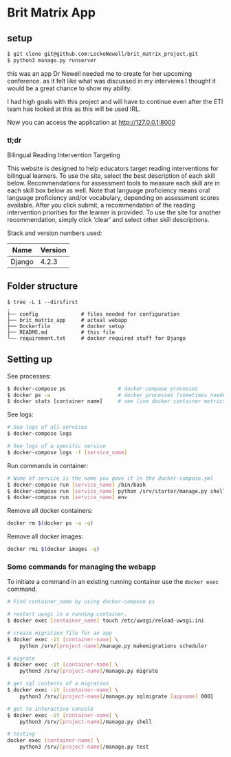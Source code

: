 # Brit Matrix App

## setup

```bash
$ git clone git@github.com:LockeNewell/brit_matrix_project.git
$ python3 manage.py runserver
```

this was an app Dr Newell needed me to create for her upcoming conference. as it felt like what was discussed in my interviews I thought it would be a great chance to show my ability.

I had high goals with this project and will have to continue even after the ETI team has looked at this as this will be used IRL.

Now you can access the application at <http://127.0.0.1:8000>

### tl;dr

Bilingual Reading Intervention Targeting

This website is designed to help educators target reading interventions for bilingual learners.
To use the site, select the best description of each skill below. Recommendations for assessment
tools to measure each skill are in each skill box below as well. Note that language proficiency
means oral language proficiency and/or vocabulary, depending on assessment scores available.
After you click submit, a recommendation of the reading intervention priorities for the learner is
provided. To use the site for another recommendation, simply click ‘clear’ and select other skill
descriptions.

Stack and version numbers used:

| Name   | Version |
| ------ | ------- |
| Django | 4.2.3   |

## Folder structure

```
$ tree -L 1 --dirsfirst
.
├── config              # files needed for configuration
├── brit_matrix_app     # actual webapp
├── Dockerfile          # docker setup
├── README.md           # this file
└── requirement.txt     # docker required stuff for Django
```

## Setting up

See processes:

```bash
$ docker-compose ps                 # docker-compose processes
$ docker ps -a                      # docker processes (sometimes needed)
$ docker stats [container name]     # see live docker container metrics
```

See logs:

```bash
# See logs of all services
$ docker-compose logs

# See logs of a specific service
$ docker-compose logs -f [service_name]
```

Run commands in container:

```bash
# Name of service is the name you gave it in the docker-compose.yml
$ docker-compose run [service_name] /bin/bash
$ docker-compose run [service_name] python /srv/starter/manage.py shell
$ docker-compose run [service_name] env
```

Remove all docker containers:

```bash
docker rm $(docker ps -a -q)
```

Remove all docker images:

```bash
docker rmi $(docker images -q)
```

### Some commands for managing the webapp

To initiate a command in an existing running container use the `docker exec`
command.

```bash
# Find container_name by using docker-compose ps

# restart uwsgi in a running container.
$ docker exec [container_name] touch /etc/uwsgi/reload-uwsgi.ini

# create migration file for an app
$ docker exec -it [container-name] \
    python /srv/[project-name]/manage.py makemigrations scheduler

# migrate
$ docker exec -it [container-name] \
    python3 /srv/[project-name]/manage.py migrate

# get sql contents of a migration
$ docker exec -it [container-name] \
    python3 /srv/[project-name]/manage.py sqlmigrate [appname] 0001

# get to interactive console
$ docker exec -it [container-name] \
    python3 /srv/[project-name]/manage.py shell

# testing
docker exec [container-name] \
    python3 /srv/[project-name]/manage.py test
```
